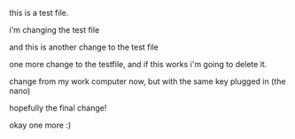 this is a test file.

i'm changing the test file

and this is another change to the test file

one more change to the testfile, and if this works i'm going to delete it.

change from my work computer now, but with the same key plugged in (the nano)

hopefully the final change!

okay one more :) 
